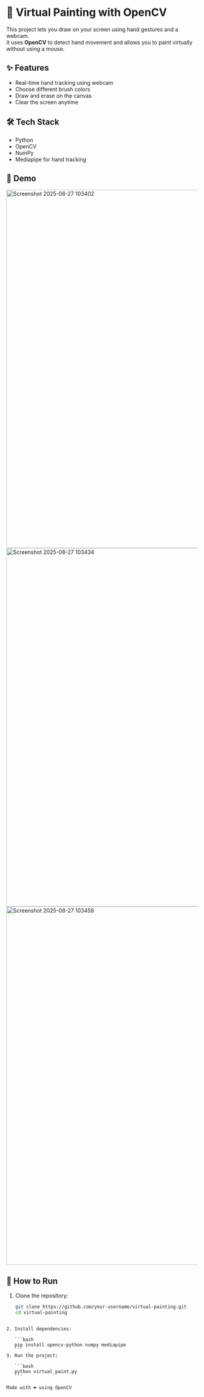 # 🎨 Virtual Painting with OpenCV

This project lets you draw on your screen using hand gestures and a webcam.  
It uses **OpenCV** to detect hand movement and allows you to paint virtually without using a mouse.

## ✨ Features
- Real-time hand tracking using webcam
- Choose different brush colors
- Draw and erase on the canvas
- Clear the screen anytime

## 🛠️ Tech Stack
- Python
- OpenCV
- NumPy
- Mediapipe for hand tracking


## 🎥 Demo

<img width="1601" height="940" alt="Screenshot 2025-08-27 103402" src="https://github.com/user-attachments/assets/3d7af4ac-1251-4d5c-acff-5882fe6d029d" />
<img width="1601" height="940" alt="Screenshot 2025-08-27 103434" src="https://github.com/user-attachments/assets/8aca7d4e-4f91-4310-b5ab-87df39a5b017" />
<img width="1601" height="940" alt="Screenshot 2025-08-27 103458" src="https://github.com/user-attachments/assets/19a0c9bc-d1e4-4a19-93c7-0144fc2f4175" />

## 🚀 How to Run
1. Clone the repository:
   ```bash
   git clone https://github.com/your-username/virtual-painting.git
   cd virtual-painting
````

2. Install dependencies:

   ```bash
   pip install opencv-python numpy mediapipe
   ```
3. Run the project:

   ```bash
   python virtual_paint.py
   ```

Made with ❤️ using OpenCV
